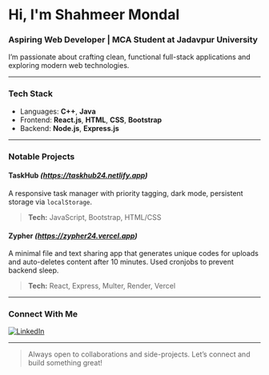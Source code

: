 # Hi, I'm Shahmeer Mondal

### Aspiring Web Developer | MCA Student at Jadavpur University

I’m passionate about crafting clean, functional full-stack applications and exploring modern web technologies.

---

### Tech Stack

-  Languages: **C++**, **Java**
-  Frontend: **React.js**, **HTML**, **CSS**, **Bootstrap**
-  Backend: **Node.js**, **Express.js**

---

### Notable Projects

#### TaskHub *(https://taskhub24.netlify.app)*
A responsive task manager with priority tagging, dark mode, persistent storage via `localStorage`.

> **Tech:** JavaScript, Bootstrap, HTML/CSS

#### Zypher *(https://zypher24.vercel.app)*
A minimal file and text sharing app that generates unique codes for uploads and auto-deletes content after 10 minutes. Used cronjobs to prevent backend sleep.

> **Tech:** React, Express, Multer, Render, Vercel

---

### Connect With Me

[![LinkedIn](https://img.shields.io/badge/LinkedIn-Shahmeer%20Mondal-blue?style=for-the-badge&logo=linkedin)](https://www.linkedin.com/in/shahmeer24mondal/)

---

> Always open to collaborations and side-projects. Let’s connect and build something great!
